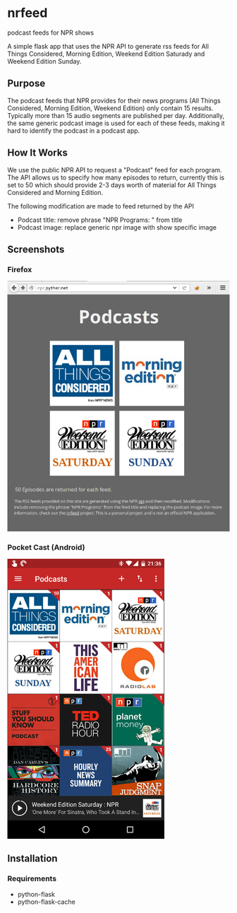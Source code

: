 # nrfeed
podcast feeds for NPR shows

A simple flask app that uses the NPR API to generate rss feeds for All Things
Considered, Morning Edition, Weekend Edition Saturady and Weekend Edition
Sunday.

## Purpose

The podcast feeds that NPR provides for their news programs (All Things
Considered, Morning Edition, Weekend Edition) only contain 15 results.
Typically more than 15 audio segments are published per day. Additionally, the
same generic podcast image is used for each of these feeds, making it hard to
identify the podcast in a podcast app.

## How It Works

We use the public NPR API to request a "Podcast" feed for each program. The API
allows us to specify how many episodes to return, currently this is set to 50
which should provide 2-3 days worth of material for All Things Considered and
Morning Edition.

The following modification are made to feed returned by the API

   - Podcast title: remove phrase "NPR Programs: " from title
   - Podcast image: replace generic npr image with show specific image


## Screenshots

### Firefox
![Firefox](/img/firefox.png?raw=true)

### Pocket Cast (Android)
![Pocket Cast](/img/pocketcast.png?raw=true)

## Installation

### Requirements
  - python-flask
  - python-flask-cache
